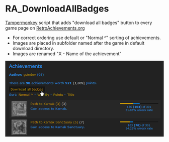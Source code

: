 # RA_DownloadAllBadges
[Tampermonkey](https://www.tampermonkey.net/index.php) script that adds "download all badges" button to every game page on [RetroAchievements.org](https://retroachievements.org/)

- For correct ordering use default or "Normal ^" sorting of achievements. 
- Images are placed in subfolder named after the game in default download directory. 
- Images are renamed "X - Name of the achievement"

![image showing the button on the website](/cover.png)
